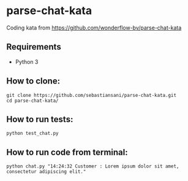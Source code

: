 # parse-chat-kata

Coding kata from https://github.com/wonderflow-bv/parse-chat-kata

## Requirements
* Python 3

## How to clone:
```
git clone https://github.com/sebastiansani/parse-chat-kata.git
cd parse-chat-kata/
```

## How to run tests:
```
python test_chat.py
```

## How to run code from terminal:
```
python chat.py "14:24:32 Customer : Lorem ipsum dolor sit amet, consectetur adipiscing elit."
```